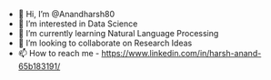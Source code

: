 - 👋 Hi, I’m @Anandharsh80
- 👀 I’m interested in Data Science
- 🌱 I’m currently learning Natural Language Processing
- 💞️ I’m looking to collaborate on Research Ideas
- 📫 How to reach me - https://www.linkedin.com/in/harsh-anand-65b183191/

<!---
Anandharsh80/Anandharsh80 is a ✨ special ✨ repository because its `README.md` (this file) appears on your GitHub profile.
You can click the Preview link to take a look at your changes.
--->
